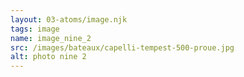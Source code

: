 ```yaml
---
layout: 03-atoms/image.njk
tags: image
name: image_nine_2
src: /images/bateaux/capelli-tempest-500-proue.jpg
alt: photo nine 2
---
```

